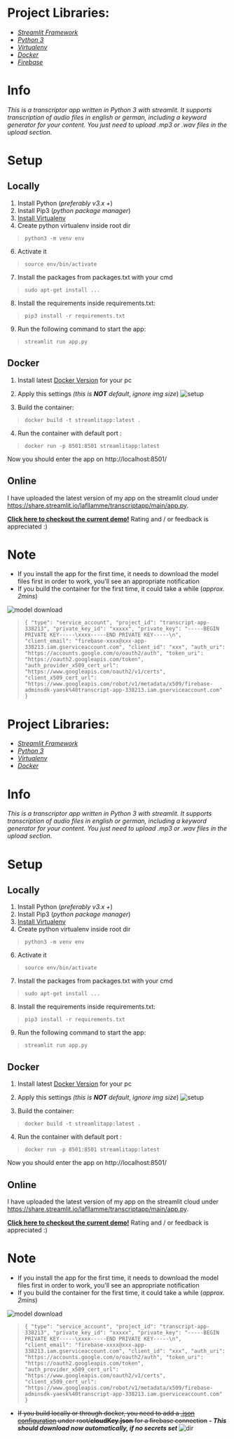 
# **Project Libraries:**

 - *[Streamlit Framework](https://streamlit.io/)* 
 - *[Python 3](https://www.python.org/)*
 - [*Virtualenv*](https://docs.python.org/3/tutorial/venv.html)
 - *[Docker](https://www.docker.com/products/docker-desktop)*
 - *[Firebase](https://firebase.google.com/)*



# Info

*This is a transcriptor app written in Python 3 with streamlit.
It supports transcription of audio files in english or german, including a keyword generator for your content. You just need to upload .mp3 or .wav files in the upload section.*

# **Setup**

## **Locally**

 1. Install Python (*preferably v3.x +*) 
 2. Install Pip3 (*python package manager*)
 3. [Install Virtualenv](https://docs.python.org/3/tutorial/venv.html)
 4. Create python virtualenv inside root dir
 > `python3 -m venv env`

 6.  Activate it

> `source env/bin/activate`

 7. Install the packages from packages.txt with your cmd

>  `sudo apt-get install ...`

 8. Install the requirements inside requirements.txt:

>  `pip3 install -r requirements.txt`

9. Run the following command to start the app:
> `streamlit run app.py`

## Docker

 1. Install latest [Docker Version](https://www.docker.com/products/docker-desktop) for your pc
 2.  Apply this settings *(this is **NOT** default*, *ignore img size*)
 ![setup](https://i.imgur.com/DXgntoB.png)

 3. Build the container:

 

> `docker build -t streamlitapp:latest .`
4. Run the container with default port :
> `docker run -p 8501:8501 streamlitapp:latest`

Now you should enter the app on http://localhost:8501/

## Online

I have uploaded the latest version of my app on the streamlit cloud under https://share.streamlit.io/lafllamme/transcriptapp/main/app.py.

**[Click here to checkout the current demo!](https://share.streamlit.io/lafllamme/transcriptapp/main/app.py)**
Rating and / or feedback is appreciated :)



# Note

 - If you install the app for the first time, it needs to download the
   model files first in order to work, you'll see an appropriate
   notification
 - If you build the container for the first time, it could take a while  (*approx. 2mins*)

![model download](https://i.imgur.com/Sbd57Ly.png)

> `{ "type": "service_account", "project_id": "transcript-app-338213", "private_key_id": "xxxxx", "private_key": "-----BEGIN PRIVATE KEY-----\xxxx-----END PRIVATE KEY-----\n", "client_email": "firebase-xxxx@xxx-app-338213.iam.gserviceaccount.com", "client_id": "xxx", "auth_uri": "https://accounts.google.com/o/oauth2/auth", "token_uri": "https://oauth2.googleapis.com/token", "auth_provider_x509_cert_url": "https://www.googleapis.com/oauth2/v1/certs", "client_x509_cert_url": "https://www.googleapis.com/robot/v1/metadata/x509/firebase-adminsdk-yaesk%40transcript-app-338213.iam.gserviceaccount.com" }`
# **Project Libraries:**

 - *[Streamlit Framework](https://streamlit.io/)* 
 - *[Python 3](https://www.python.org/)*
 - [*Virtualenv*](https://docs.python.org/3/tutorial/venv.html)
 - *[Docker](https://www.docker.com/products/docker-desktop)*


# Info

*This is a transcriptor app written in Python 3 with streamlit.
It supports transcription of audio files in english or german, including a keyword generator for your content. You just need to upload .mp3 or .wav files in the upload section.*

# **Setup**

## **Locally**

 1. Install Python (*preferably v3.x +*) 
 2. Install Pip3 (*python package manager*)
 3. [Install Virtualenv](https://docs.python.org/3/tutorial/venv.html)
 4. Create python virtualenv inside root dir
 > `python3 -m venv env`

 6.  Activate it

> `source env/bin/activate`

 7. Install the packages from packages.txt with your cmd

>  `sudo apt-get install ...`

 8. Install the requirements inside requirements.txt:

>  `pip3 install -r requirements.txt`

9. Run the following command to start the app:
> `streamlit run app.py`

## Docker

 1. Install latest [Docker Version](https://www.docker.com/products/docker-desktop) for your pc
 2.  Apply this settings *(this is **NOT** default*, *ignore img size*)
 ![setup](https://i.imgur.com/DXgntoB.png)

 3. Build the container:

 

> `docker build -t streamlitapp:latest .`
4. Run the container with default port :
> `docker run -p 8501:8501 streamlitapp:latest`

Now you should enter the app on http://localhost:8501/

## Online

I have uploaded the latest version of my app on the streamlit cloud under https://share.streamlit.io/lafllamme/transcriptapp/main/app.py.

**[Click here to checkout the current demo!](https://share.streamlit.io/lafllamme/transcriptapp/main/app.py)**
Rating and / or feedback is appreciated :)



# Note

 - If you install the app for the first time, it needs to download the
   model files first in order to work, you'll see an appropriate
   notification
 - If you build the container for the first time, it could take a while  (*approx. 2mins*)

![model download](https://i.imgur.com/Sbd57Ly.png)

> `{ "type": "service_account", "project_id": "transcript-app-338213", "private_key_id": "xxxxx", "private_key": "-----BEGIN PRIVATE KEY-----\xxxx-----END PRIVATE KEY-----\n", "client_email": "firebase-xxxx@xxx-app-338213.iam.gserviceaccount.com", "client_id": "xxx", "auth_uri": "https://accounts.google.com/o/oauth2/auth", "token_uri": "https://oauth2.googleapis.com/token", "auth_provider_x509_cert_url": "https://www.googleapis.com/oauth2/v1/certs", "client_x509_cert_url": "https://www.googleapis.com/robot/v1/metadata/x509/firebase-adminsdk-yaesk%40transcript-app-338213.iam.gserviceaccount.com" }`
 - ~~If you build locally or through docker, you need to add a [.json configuration](https://www.dropbox.com/s/ks3vyqptcsxdl1g/cloudkey.json?dl=0) under root/**cloudKey.json** for a firebase connection~~
 ***- This should download now automatically, if no secrets set***
![dir](https://i.imgur.com/kADBlaD.png)
